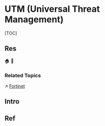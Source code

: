 # UTM (Universal Threat Management)

[TOC]



## Res
🏠 
🚧 


### Related Topics
↗ [Fortinet](../../../../../../../🗺%20CS%20Overview/Electronics%20&%20Information%20Technologies%20Business%20Fields%20Research/🛌%20Security%20Industry%20&%20Companies/Fortinet.md)



## Intro



## Ref
